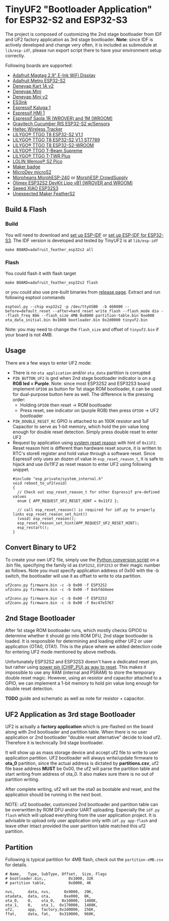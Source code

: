 # TinyUF2 "Bootloader Application" for ESP32-S2 and ESP32-S3

The project is composed of customizing the 2nd stage bootloader from IDF and UF2 factory application as 3rd stage bootloader. **Note**: since IDF is actively developed and change very often, it is included as submodule at `lib/esp-idf`, please run export script there to have your environment setup correctly.

Following boards are supported:

- [Adafruit Magtag 2.9" E-Ink WiFi Display](https://www.adafruit.com/product/4800)
- [Adafruit Metro ESP32-S2](https://www.adafruit.com/product/4775)
- [Deneyap Kart 1A v2](https://magaza.deneyapkart.org/tr/product/detail/deneyap-kart-1a-v2-type-c)
- [Deneyap Mini](https://magaza.deneyapkart.org/tr/product/detail/deneyap-mini)
- [Deneyap Mini v2](https://magaza.deneyapkart.org/tr/product/detail/deneyap-mini-v2-type-c)
- [ES3ink](https://github.com/dronecz/es3ink)
- [Espressif Kaluga 1](https://docs.espressif.com/projects/esp-idf/en/latest/esp32s2/hw-reference/esp32s2/user-guide-esp32-s2-kaluga-1-kit.html)
- [Espressif HMI 1](https://github.com/espressif/esp-dev-kits/tree/master/esp32-s2-hmi-devkit-1)
- [Espressif Saola 1R (WROVER) and 1M (WROOM)](https://docs.espressif.com/projects/esp-idf/en/latest/esp32s2/hw-reference/esp32s2/user-guide-saola-1-v1.2.html)
- [Gravitech Cucumber RIS ESP32-S2 w/Sensors ](https://www.gravitech.us/curisdebowis.html)
- [Heltec Wireless Tracker](https://heltec.org/project/wireless-tracker)
- [LILYGO® TTGO T8 ESP32-S2 V1.1](http://www.lilygo.cn/prod_view.aspx?TypeId=50063&Id=1300&FId=t3:50063:3)
- [LILYGO® TTGO T8 ESP32-S2 V1.1 ST7789 ](http://www.lilygo.cn/prod_view.aspx?TypeId=50033&Id=1321&FId=t3:50033:3)
- [LILYGO® TTGO T8 ESP32-S2-WROOM](http://www.lilygo.cn/prod_view.aspx?TypeId=50063&Id=1320&FId=t3:50063:3)
- [LILYGO® TTGO T-Beam Supreme](https://www.lilygo.cc/products/softrf-t-beamsupreme)
- [LILYGO® TTGO T-TWR Plus](https://www.lilygo.cc/products/t-twr-plus)
- [LOLIN Wemos® S2 Pico](https://www.wemos.cc/en/latest/s2/s2_pico.html)
- [Maker badge](https://github.com/dronecz/maker_badge)
- [MicroDev microS2](https://github.com/microDev1/microS2/wiki)
- [Morpheans MorphESP-240](https://github.com/ccadic/ESP32-S2-DevBoardTFT) or  [MorphESP CrowdSupply](https://www.crowdsupply.com/morpheans/morphesp-240)
- [Olimex ESP32S2 DevKit Lipo vB1 (WROVER and WROOM)](https://www.olimex.com/Products/IoT/ESP32-S2/ESP32-S2-DevKit-Lipo/open-source-hardware)
- [Seeed XIAO ESP32S3](https://www.seeedstudio.com/XIAO-ESP32S3-p-5627.html)
- [Unexpected Maker FeatherS2](https://feathers2.io)


## Build & Flash

### Build

You will need to download and [set up ESP-IDF](https://docs.espressif.com/projects/esp-idf/en/latest/esp32s2/get-started/) or [set up ESP-IDF for ESP32-S3](https://docs.espressif.com/projects/esp-idf/en/latest/esp32s3/get-started/). The IDF version is developed and tested by TinyUF2 is at `lib/esp-idf`

```
make BOARD=adafruit_feather_esp32s2 all
```

### Flash

You could flash it with flash target

```
make BOARD=adafruit_feather_esp32s2 flash
```

or you could also use pre-built binaries from [release page](https://github.com/adafruit/tinyuf2/releases). Extract and run following esptool commands

```
esptool.py --chip esp32s2 -p /dev/ttyUSB0  -b 460800 --before=default_reset --after=hard_reset write_flash --flash_mode dio --flash_freq 80m --flash_size 4MB 0x8000 partition-table.bin 0xe000 ota_data_initial.bin 0x1000 bootloader.bin 0x2d0000 tinyuf2.bin
```

Note: you may need to change the `flash_size` and offset of `tinyuf2.bin` if your board is not 4MB.

## Usage

There are a few ways to enter UF2 mode:

- There is no `ota application` and/or `ota_data` partition is corrupted
- `PIN_BUTTON_UF2` is gnd when 2nd stage bootloader indicator is on e.g **RGB led = Purple**. Note: since most ESP32S2 and ESP32S3 board implement `GPIO0` as button for 1st stage ROM bootloader, it can be used for dual-purpose button here as well. The difference is the pressing order:
  - Holding `GPIO0` then reset -> ROM bootloader
  - Press reset, see indicator on (purple RGB) then press `GPIO0` -> UF2 bootloader
- `PIN_DOUBLE_RESET_RC` GPIO is attached to an 100K resistor and 1uF Capacitor to serve as 1-bit memory, which hold the pin value long enough for double reset detection. Simply press double reset to enter UF2
- Request by application using [system reset reason](https://docs.espressif.com/projects/esp-idf/en/latest/esp32/api-reference/system/system.html?highlight=esp_reset_reason#reset-reason) with hint of `0x11F2`. Reset reason hint is different than hardware reset source, it is written to RTC's store6 register and hold value through a software reset. Since Espressif only uses an dozen of value in `esp_reset_reason_t`, it is safe to hijack and use *0x11F2* as reset reason to enter UF2 using following snippet.
  ```
  #include "esp_private/system_internal.h"
  void reboot_to_uf2(void)
  {
    // Check out esp_reset_reason_t for other Espressif pre-defined values
    enum { APP_REQUEST_UF2_RESET_HINT = 0x11F2 };

    // call esp_reset_reason() is required for idf.py to properly links esp_reset_reason_set_hint()
    (void) esp_reset_reason();
    esp_reset_reason_set_hint(APP_REQUEST_UF2_RESET_HINT);
    esp_restart();
  }
  ```

## Convert Binary to UF2

To create your own UF2 file, simply use the [Python conversion script](https://github.com/Microsoft/uf2/blob/master/utils/uf2conv.py) on a .bin file, specifying the family id as `ESP32S2`, `ESP32S3` or their magic number as follows. Note you must specify application address of 0x00 with the -b switch, the bootloader will use it as offset to write to ota partition.

```
uf2conv.py firmware.bin -c -b 0x00 -f ESP32S2
uf2conv.py firmware.bin -c -b 0x00 -f 0xbfdd4eee

uf2conv.py firmware.bin -c -b 0x00 -f ESP32S3
uf2conv.py firmware.bin -c -b 0x00 -f 0xc47e5767

```

## 2nd Stage Bootloader

After 1st stage ROM bootloader runs, which mostly checks GPIO0 to determine whether it should go into ROM DFU, 2nd stage bootloader is loaded. It is responsible for determining and loading either UF2 or user application (OTA0, OTA1). This is the place where we added detection code for entering UF2 mode mentioned by above methods.

Unfortunately ESP32S2 and ESP32S3 doesn't have a dedicated reset pin, but rather using [power pin (CHIP_PU) as way to reset](https://github.com/espressif/esp-idf/issues/494#issuecomment-291921540). This makes it impossible to use any RAM (internal and PSRAM) to store the temporary double reset magic. However, using an resistor and capacitor attached to a GPIO, we can implement a 1-bit memory to hold pin value long enough for double reset detection.

**TODO** guide and schematic as well as note for resistor + capacitor.

## UF2 Application as 3rd stage Bootloader

UF2 is actually a **factory application** which is pre-flashed on the board along with 2nd bootloader and partition table. When there is no user application or 2nd bootloader "double reset alternative" decide to load uf2. Therefore it is technically 3rd stage bootloader.

It will show up as mass storage device and accept uf2 file to write to user application partition. UF2 bootloader will always write/update firmware to **ota_0** partition, since the actual address is dictated by **partitions.csv**, uf2 file base address **MUST** be 0x00, the uf2 will parse the partition table and start writing from address of ota_0. It also makes sure there is no out of partition writing.

After complete writing, uf2 will set the ota0 as bootable and reset, and the application should be running in the next boot.

NOTE: uf2 bootloader, customized 2nd bootloader and partition table can be overwritten by ROM DFU and/or UART uploading. Especially the `idf.py flash` which will upload everything from the user application project. It is advisable to upload only user application only with `idf.py app-flash` and leave other intact provided the user partition table matched this uf2 partition.

## Partition

Following is typical partition for 4MB flash, check out the `partition-xMB.csv` for details.

```
# Name,   Type, SubType, Offset,  Size, Flags
# bootloader.bin,,          0x1000, 32K
# partition table,          0x8000, 4K

nvs,      data, nvs,      0x9000,  20K,
otadata,  data, ota,      0xe000,  8K,
ota_0,    0,    ota_0,   0x10000,  1408K,
ota_1,    0,    ota_1,  0x170000,  1408K,
uf2,      app,  factory,0x2d0000,  256K,
ffat,     data, fat,    0x310000,  960K,
```
